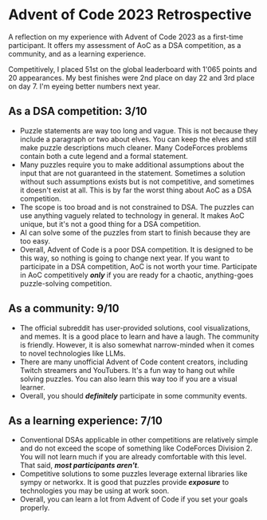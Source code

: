 # Advent of Code 2023 Retrospective

A reflection on my experience with Advent of Code 2023 as a first-time participant. It offers my assessment of AoC as a DSA competition, as a community, and as a learning experience.

Competitively, I placed 51st on the global leaderboard with 1'065 points and 20 appearances. My best finishes were 2nd place on day 22 and 3rd place on day 7. I'm eyeing better numbers next year.

## As a DSA competition: 3/10

- Puzzle statements are way too long and vague. This is not because they include a paragraph or two about elves. You can keep the elves and still make puzzle descriptions much cleaner. Many CodeForces problems contain both a cute legend and a formal statement.
- Many puzzles require you to make additional assumptions about the input that are not guaranteed in the statement. Sometimes a solution without such assumptions exists but is not competitive, and sometimes it doesn't exist at all. This is by far the worst thing about AoC as a DSA competition.
- The scope is too broad and is not constrained to DSA. The puzzles can use anything vaguely related to technology in general. It makes AoC unique, but it's not a good thing for a DSA competition.
- AI can solve some of the puzzles from start to finish because they are too easy.
- Overall, Advent of Code is a poor DSA competition. It is designed to be this way, so nothing is going to change next year. If you want to participate in a DSA competition, AoC is not worth your time. Participate in AoC competitively ***only*** if you are ready for a chaotic, anything-goes puzzle-solving competition.

## As a community: 9/10

- The official subreddit has user-provided solutions, cool visualizations, and memes. It is a good place to learn and have a laugh. The community is friendly. However, it is also somewhat narrow-minded when it comes to novel technologies like LLMs.
- There are many unofficial Advent of Code content creators, including Twitch streamers and YouTubers. It's a fun way to hang out while solving puzzles. You can also learn this way too if you are a visual learner.
- Overall, you should ***definitely*** participate in some community events.

## As a learning experience: 7/10

- Conventional DSAs applicable in other competitions are relatively simple and do not exceed the scope of something like CodeForces Division 2. You will not learn much if you are already comfortable with this level. That said, ***most participants aren't***.
- Competitive solutions to some puzzles leverage external libraries like sympy or networkx. It is good that puzzles provide ***exposure*** to technologies you may be using at work soon.
- Overall, you can learn a lot from Advent of Code if you set your goals properly.

<!-- AOC TILES BEGIN -->
<!-- AOC TILES END -->
